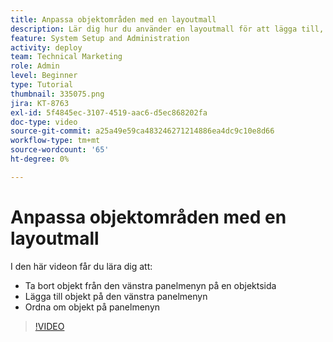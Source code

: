 ```yaml
---
title: Anpassa objektområden med en layoutmall
description: Lär dig hur du använder en layoutmall för att lägga till, ta bort och ordna om objekt på den vänstra panelmenyn i  [!DNL  Workfront].
feature: System Setup and Administration
activity: deploy
team: Technical Marketing
role: Admin
level: Beginner
type: Tutorial
thumbnail: 335075.png
jira: KT-8763
exl-id: 5f4845ec-3107-4519-aac6-d5ec868202fa
doc-type: video
source-git-commit: a25a49e59ca483246271214886ea4dc9c10e8d66
workflow-type: tm+mt
source-wordcount: '65'
ht-degree: 0%

---
```


# Anpassa objektområden med en layoutmall

I den här videon får du lära dig att:

* Ta bort objekt från den vänstra panelmenyn på en objektsida
* Lägga till objekt på den vänstra panelmenyn
* Ordna om objekt på panelmenyn

>[!VIDEO](https://video.tv.adobe.com/v/335075/?quality=12&learn=on)
